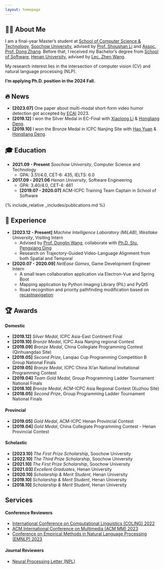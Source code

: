 ```yaml
---
layout: homepage
---
```


## 👨‍💻 About Me

I am a final-year Master’s student at [School of Computer Science &amp; Technology](http://scst.suda.edu.cn), [Soochow University](http://www.suda.edu.cn), advised by [Prof. Shoushan Li](https://scholar.google.com.hk/citations?user=ZRGSxdUAAAAJ) and [Assoc. Prof. Dong Zhang](https://scholar.google.com/citations?user=1E_WmCUAAAAJ). Before that, I received my Bachelor’s degree from [School of Software](https://software.henu.edu.cn), [Henan University](https://www.henu.edu.cn), advised by [Lec. Zhen Wang](http://software.henu.edu.cn/info/1327/2254.htm).

My research interest lies in the intersection of computer vision (CV) and natural language processing (NLP).

**I’m applying Ph.D. position in the 2024 Fall.**

## 🔥 News

- **[2023.07]** One paper about multi-modal short-form video humor detection got accepted by [ECAI](https://ecai2023.eu) 2023.
- **[2019.12]** I won the Silver Medal in EC-Final with [Xiaolong Li](https://gitee.com/lxl-233) &amp; [Hongliang Deng](https://github.com/Mug-9).
- **[2019.10]** I won the Bronze Medal in ICPC Nanjing Site with [Hao Yuan](https://github.com/Sanzo00) &amp; [Hongliang Deng](https://github.com/Mug-9).

## 🎓 Education

- **2021.09 - Present** *Soochow University*, Computer Science and Technology
    - GPA: 3.51/4.0, CET-6: 435, IELTS: 6.0
- **2017.09 - 2021.06** *Henan University*, Software Engineering
    - GPA: 3.40/4.0, CET-4: 461
    - **[2019.07 - 2020.07]** ACM-ICPC Training Team Captain in School of Software

{% include_relative _includes/publications.md %}

## 💼 Experience

- **[2023.12 - Present]** *Machine Intelligence Laboratory (MiLAB), Westlake University*, Visiting Intern
    - Advised by [Prof. Donglin Wang](https://www.westlake.edu.cn/faculty/donglin-wang.html), collaborate with [Ph.D. Stu. Pengxiang Ding](https://scholar.google.com/citations?user=QyBSTzEAAAAJ)
    - Research on Trajectory-Guided Video-Language Alignment from both Spatial and Temporal
- **[2020.07 - 2020.09]** *NetEase Games*, Game Development Engineer Intern
    - A small team collaboration application via Electron-Vue and Spring Boot
    - Mapping application by Python Imaging Library (PIL) and PyQt5
    - Road recognition and priority pathfinding modification based on [recastnavigation](https://github.com/recastnavigation/recastnavigation)

## 🏆 Awards

#### Domestic

- **[2019.12]** *Silver Medal*, ICPC Asia-East Continent Final
- **[2019.10]** *Bronze Medal*, ICPC Asia Nanjing regional Contest
- **[2019.09]** *Bronze Medal*, China Collegiate Programming Contest (Qinhuangdao Site)
- **[2019.05]** *Second Prize*, Lanqiao Cup Programming Competition B Group National Finals
- **[2019.05]** *Bronze Medal*, ICPC China Xi’an National Invitational Programming Contest
- **[2019.04]** *Team Gold Medal*, Group Programming Ladder Tournament National Finals
- **[2018.10]** *Bronze Medal*, ACM-ICPC Asia Regional Contest (Xuzhou Site)
- **[2018.05]** *Second Prize*, Group Programming Ladder Tournament National Finals

#### Provincial

- **[2019.05]** *Gold Medal*, ACM-ICPC Henan Provincial Contest
- **[2019.04]** *Gold Medal*, China Collegiate Programming Contest - Henan Provincial Contest

#### Scholastic

- **[2023.10]** *The First Prize Scholarship*, Soochow University
- **[2022.10]** *The Third Prize Scholarship*, Soochow University
- **[2021.10]** *The First Prize Scholarship*, Soochow University
- **[2021.03]** *Excellent Graduates*, Henan University
- **[2020.10]** *Scholarship &amp; Merit Student*, Henan University
- **[2019.10]** *Scholarship &amp; Merit Student*, Henan University
- **[2018.10]** *Scholarship &amp; Merit Student*, Henan University

## Services

#### Conference Reviewers

- [International Conference on Computational Linguistics (COLING) 2022](https://coling2022.org/)
- [ACM International Conference on Multimedia (ACM MM) 2023](https://www.acmmm2023.org/)
- [Conference on Empirical Methods in Natural Language Processing (EMNLP) 2023](https://2023.emnlp.org/)

#### Journal Reviewers

- [Neural Processing Letter (NPL)](https://link.springer.com/journal/11063)